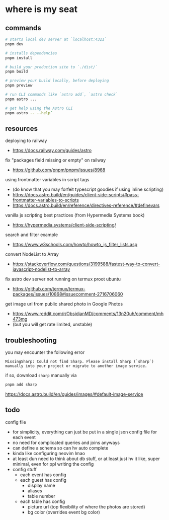 # where is my seat

## commands

```bash
# starts local dev server at `localhost:4321`
pnpm dev

# installs dependencies
pnpm install

# build your production site to `./dist/`
pnpm build

# preview your build locally, before deploying
pnpm preview

# run CLI commands like `astro add`, `astro check`
pnpm astro ...

# get help using the Astro CLI
pnpm astro -- --help`
```

## resources

deploying to railway
- https://docs.railway.com/guides/astro

fix "packages field missing or empty" on railway
- https://github.com/pnpm/pnpm/issues/8968

using frontmatter variables in script tags
- (do know that you may forfeit typescript goodies if using inline scripting)
- https://docs.astro.build/en/guides/client-side-scripts/#pass-frontmatter-variables-to-scripts
- https://docs.astro.build/en/reference/directives-reference/#definevars

vanilla js scripting best practices (from Hypermedia Systems book)
- https://hypermedia.systems/client-side-scripting/

search and filter example
- https://www.w3schools.com/howto/howto_js_filter_lists.asp

convert NodeList to Array
- https://stackoverflow.com/questions/3199588/fastest-way-to-convert-javascript-nodelist-to-array

fix astro dev server not running on termux proot ubuntu
- https://github.com/termux/termux-packages/issues/10868#issuecomment-2716706060

get image url from public shared photo in Google Photos
- https://www.reddit.com/r/ObsidianMD/comments/13n20uh/comment/mh473mg
- (but you will get rate limited, unstable)

## troubleshooting

you may encounter the following error

```
MissingSharp: Could not find Sharp. Please install Sharp (`sharp`) manually into your project or migrate to another image service.
```

if so, download `sharp` manually via

```bash
pnpm add sharp
```

https://docs.astro.build/en/guides/images/#default-image-service

## todo

config file
- for simplicity, everything can just be put in a single json config file for each event
- no need for complicated queries and joins anyways
- can define a schema so can hv auto complete
- kinda like configuring neovim lmao
- at least dun need to think about db stuff, or at least just hv it like, super minimal, even for ppl writing the config
- config stuff
    - each event has config
    - each guest has config
        - display name
        - aliases
        - table number
    - each table has config
        - picture url (top flexibility of where the photos are stored)
        - bg color (overrides event bg color)
